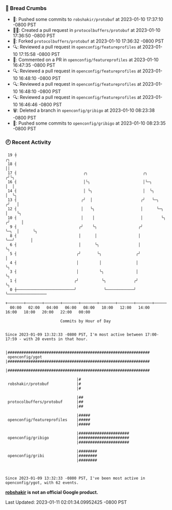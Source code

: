 ### 🍞 Bread Crumbs

 * 🚢: Pushed some commits to `robshakir/protobuf` at 2023-01-10 17:37:10 -0800 PST
 * ✍🏼: Created a pull request in `protocolbuffers/protobuf` at 2023-01-10 17:36:50 -0800 PST
 * 🍴: Forked `protocolbuffers/protobuf` at 2023-01-10 17:36:32 -0800 PST
 * 🔍: Reviewed a pull request in  `openconfig/featureprofiles` at 2023-01-10 17:15:58 -0800 PST
 * 💬: Commented on a PR in  `openconfig/featureprofiles` at 2023-01-10 16:47:35 -0800 PST
 * 🔍: Reviewed a pull request in  `openconfig/featureprofiles` at 2023-01-10 16:48:10 -0800 PST
 * 🔍: Reviewed a pull request in  `openconfig/featureprofiles` at 2023-01-10 16:48:10 -0800 PST
 * 🔍: Reviewed a pull request in  `openconfig/featureprofiles` at 2023-01-10 16:46:46 -0800 PST
 * 🗑: Deleted a branch in `openconfig/gribigo` at 2023-01-10 08:23:38 -0800 PST
 * 🚢: Pushed some commits to `openconfig/gribigo` at 2023-01-10 08:23:35 -0800 PST

### 🕘 Recent Activity
```
 19 ┼                                                                        ╭╮
 18 ┤                                                                        ││
 17 ┤                             ╭╮                        ╭╮              ╭╯╰╮
 16 ┤                             │╰╮                       │╰─╮            │  │
 14 ┤                             │ ╰╮                      │  ╰╮           │  ╰╮
 13 ┤                            ╭╯  │                     ╭╯   ╰─╮        ╭╯   │
 12 ┤                            │   ╰╮                    │      ╰─╮      │    ╰╮
 10 ┤                            │    │                    │        ╰╮    ╭╯     │
  9 ┤                           ╭╯    ╰╮                  ╭╯         ╰─╮  │      ╰╮
  8 ┤                           │      │                  │            ╰──╯       │
  6 ┤                           │      ╰╮                 │                       ╰╮
  5 ┤                          ╭╯       ╰╮               ╭╯                        │
  4 ┤                          │         │               │                         ╰╮
  3 ┤                          │         ╰╮              │                          ╰╮
  1 ┤                         ╭╯          ╰╮            ╭╯                           ╰╮
  0 ┼─────────────────────────╯            ╰────────────╯                             ╰─────────────────
    +───────+───────+───────+───────+───────+───────+───────+───────+───────+───────+───────+───────+────
  00:00   02:00   04:00   06:00   08:00   10:00   12:00   14:00   16:00   18:00   20:00   22:00   00:00   

						Commits by Hour of Day


Since 2023-01-09 13:32:33 -0800 PST, I'm most active between 17:00-17:59 - with 20 events in that hour.

```



```
                               |##############################################################
 openconfig/ygot               |##############################################################
                               |##############################################################

                               |#
 robshakir/protobuf            |#
                               |#

                               |##
 protocolbuffers/protobuf      |##
                               |##

                               |#####
 openconfig/featureprofiles    |#####
                               |#####

                               |######################
 openconfig/gribigo            |######################
                               |######################

                               |########
 openconfig/gribi              |########
                               |########



Since 2023-01-09 13:32:33 -0800 PST, I've been most active in openconfig/ygot, with 62 events.

```
**[robshakir](mailto:robjs@google.com) is not an official Google product.**  


Last Updated: 2023-01-11 02:01:34.09952425 -0800 PST
